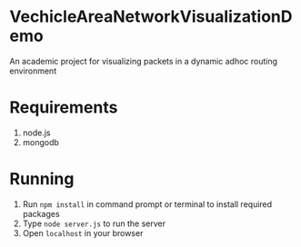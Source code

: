 # VechicleAreaNetworkVisualizationDemo
An academic project for visualizing packets in a dynamic adhoc routing environment

# Requirements
1. node.js
2. mongodb

# Running

1. Run `npm install`  in command prompt or terminal to install required packages
2. Type `node server.js` to run the server
3. Open `localhost` in your browser
